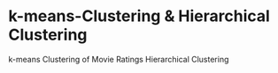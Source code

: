 # k-means-Clustering & Hierarchical Clustering 
k-means Clustering of Movie Ratings 
Hierarchical Clustering 
